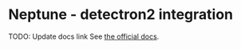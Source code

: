# Neptune - detectron2 integration

TODO: Update docs link
See [the official docs](https://docs.neptune.ai/integrations-and-supported-tools/model-training/).